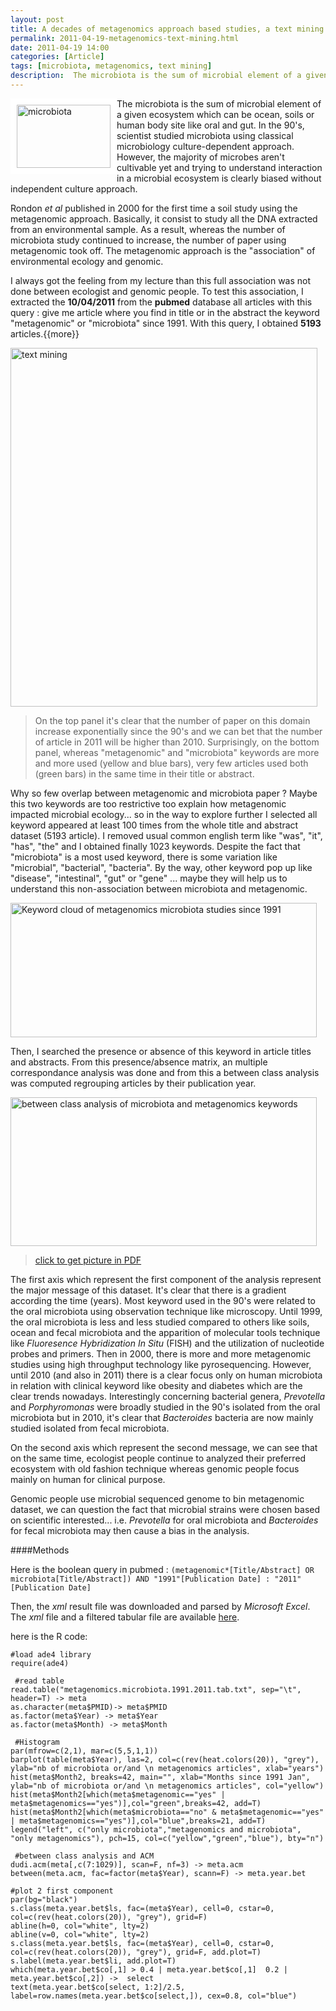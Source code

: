 ```yaml
---
layout: post
title: A decades of metagenomics approach based studies, a text mining overview
permalink: 2011-04-19-metagenomics-text-mining.html
date: 2011-04-19 14:00
categories: [Article]
tags: [microbiota, metagenomics, text mining]
description:  The microbiota is the sum of microbial element of a given ecosystem  which can be ocean, soils or human body site like oral and gut. In the  90's, scientist studied microbiota using classical microbiology  culture-dependent approach. However, the majority of microbes aren't  cultivable yet and trying to understand interaction in a microbial  ecosystem is clearly biased without independent culture approach.
---
```


<img src="https://encrypted-tbn1.gstatic.com/images?q=tbn:ANd9GcRWbG6QzrHEupvByvy6uKg3IpKcYvkKKLCvqiAzvuR8TEoKt6vjaA" mce_src="https://encrypted-tbn1.gstatic.com/images?q=tbn:ANd9GcRWbG6QzrHEupvByvy6uKg3IpKcYvkKKLCvqiAzvuR8TEoKt6vjaA" title="microbiota" style="border: 10px solid white; float: left;" mce_style="border: 10px solid white; float: left;" height="101" border="0" width="150">


The microbiota is the sum of microbial element of a given ecosystem  which can be ocean, soils or human body site like oral and gut. In the  90's, scientist studied microbiota using classical microbiology  culture-dependent approach. However, the majority of microbes aren't  cultivable yet and trying to understand interaction in a microbial  ecosystem is clearly biased without independent culture approach.

Rondon _et al_ published in 2000 for the first time a soil study  using the metagenomic approach. Basically, it consist to study all the  DNA extracted from an environmental sample. As a result, whereas the  number of microbiota study continued to increase, the number of paper  using metagenomic took off. The metagenomic approach is the  "association" of environmental ecology and genomic.

I always got the feeling from my lecture than this full association  was not done between ecologist and genomic people. To test this  association, I extracted the **10/04/2011** from the **pubmed** database all  articles with this query : give me article where you find in title or in  the abstract the keyword "metagenomic" or "microbiota" since 1991. With  this query, I obtained **5193** articles.{{more}}

<img itemprop="image" src="http://julientap.free.fr/text_mining/barplot.microbiota.metagenomics.jpg" mce_src="text_mining/barplot.microbiota.metagenomics.jpg" alt="text mining" title="microbiota and metagenomics approach based studies" height="574" border="0" width="491">

> On the top panel it's clear that the number of paper on this domain  increase exponentially since the 90's and we can bet that the number of  article in 2011 will be higher than 2010. Surprisingly, on the bottom  panel, whereas "metagenomic" and "microbiota" keywords are more and more  used (yellow and blue bars), very few articles used both (green bars)  in the same time in their title or abstract.


Why so few overlap between metagenomic and microbiota paper ? Maybe this two keywords are too restrictive too explain how metagenomic impacted microbial ecology... so in the way to explore further I selected all keyword appeared at least 100 times from the whole title and abstract dataset (5193 article). I removed usual common english term like "was", "it", "has", "the" and I obtained finally 1023 keywords. Despite the fact that "microbiota" is a most used keyword, there is some variation like "microbial", "bacterial", "bacteria". By the way, other keyword pop up like "disease", "intestinal", "gut" or "gene" ... maybe they will help us to understand this non-association between microbiota and metagenomic.

<img itemprop="image" src="http://julientap.free.fr/text_mining/microbiota.pubmed.cloud.jpg" mce_src="text_mining/microbiota.pubmed.cloud.jpg" title="Keyword cloud of metagenomics microbiota studies since 1991 " height="215" border="0" width="490">

Then, I searched the presence or absence of this keyword in article titles and abstracts. From this presence/absence matrix, an multiple correspondance analysis was done and from this a between class analysis was computed regrouping articles by their publication year.


<a href="text_mining/between.microbiota.metagenomics.pdf" mce_href="text_mining/between.microbiota.metagenomics.pdf" target="_blank"><img itemprop="image" src="http://julientap.free.fr/text_mining/between.microbiota.metagenomic.pubmed.jpg" mce_src="text_mining/between.microbiota.metagenomic.pubmed.jpg" alt="between class analysis of microbiota and metagenomics keywords" title="between class analysis of microbiota and metagenomics keywords" height="238" border="0" width="490"></a><br mce_bogus="1">


> [click to get picture in PDF](http://julientap.free.fr/text_mining/between.microbiota.metagenomics.pdf)

The first axis which represent the first component of the analysis represent the major message of this dataset. It's clear that there is a gradient according the time (years). Most keyword used in the 90's were related to the oral microbiota using observation technique like microscopy. Until 1999, the oral microbiota is less and less studied compared to others like soils, ocean and fecal microbiota and the apparition of molecular tools technique like _Fluoresence Hybridization In Situ_ (FISH) and the utilization of nucleotide probes and primers. Then in 2000, there is more and more metagenomic studies using high throughput technology like pyrosequencing. However, until 2010 (and also in 2011) there is a clear focus only on human microbiota in relation with clinical keyword like obesity and diabetes which are the clear trends nowadays. Interestingly concerning bacterial genera, <i>Prevotella </i>and <i>Porphyromonas </i>were broadly studied in the 90's isolated from the oral microbiota but in 2010, it's clear that <i>Bacteroides </i>bacteria are now mainly studied isolated from fecal microbiota.

On the second axis which represent the second message, we can see that on the same time, ecologist people continue to analyzed their preferred ecosystem with old fashion technique whereas genomic people focus mainly on human for clinical purpose.

Genomic people use microbial sequenced genome to bin metagenomic dataset, we can question the fact that microbial strains were chosen based on scientific interested... i.e. _Prevotella_ for oral microbiota and _Bacteroides_ for fecal microbiota may then cause a bias in the analysis.

####Methods

Here is the boolean query in pubmed :
`(metagenomic*[Title/Abstract] OR microbiota[Title/Abstract]) AND "1991"[Publication Date] : "2011"[Publication Date]`

Then, the _xml_ result file was downloaded and parsed by _Microsoft Excel_. The _xml_ file and a filtered tabular file are available [here](http://julientap.free.fr/text_mining/metagenomics.microbiota.1991.2011.tab.txt).

here is the R code:


	#load ade4 library
	require(ade4)

	 #read table
	read.table("metagenomics.microbiota.1991.2011.tab.txt", sep="\t", header=T) -> meta
	as.character(meta$PMID)-> meta$PMID
	as.factor(meta$Year) -> meta$Year
	as.factor(meta$Month) -> meta$Month

	 #Histogram
	par(mfrow=c(2,1), mar=c(5,5,1,1))
	barplot(table(meta$Year), las=2, col=c(rev(heat.colors(20)), "grey"), ylab="nb of microbiota or/and \n metagenomics articles", xlab="years")
	hist(meta$Month2, breaks=42, main="", xlab="Months since 1991 Jan", ylab="nb of microbiota or/and \n metagenomics articles", col="yellow")
	hist(meta$Month2[which(meta$metagenomic=="yes" | meta$metagenomics=="yes")],col="green",breaks=42, add=T)
	hist(meta$Month2[which(meta$microbiota=="no" & meta$metagenomic=="yes" | meta$metagenomics=="yes")],col="blue",breaks=21, add=T)
	legend("left", c("only microbiota","metagenomics and microbiota", "only metagenomics"), pch=15, col=c("yellow","green","blue"), bty="n")

	 #between class analysis and ACM
	dudi.acm(meta[,c(7:1029)], scan=F, nf=3) -> meta.acm
	between(meta.acm, fac=factor(meta$Year), scann=F) -> meta.year.bet

 	#plot 2 first component
	par(bg="black")
	s.class(meta.year.bet$ls, fac=(meta$Year), cell=0, cstar=0, col=c(rev(heat.colors(20)), "grey"), grid=F)
	abline(h=0, col="white", lty=2)
	abline(v=0, col="white", lty=2)
	s.class(meta.year.bet$ls, fac=(meta$Year), cell=0, cstar=0, col=c(rev(heat.colors(20)), "grey"), grid=F, add.plot=T)
	s.label(meta.year.bet$li, add.plot=T)
	which(meta.year.bet$co[,1] > 0.4 | meta.year.bet$co[,1]  0.2 | meta.year.bet$co[,2]) ->  select
	text(meta.year.bet$co[select, 1:2]/2.5, label=row.names(meta.year.bet$co[select,]), cex=0.8, col="blue")
